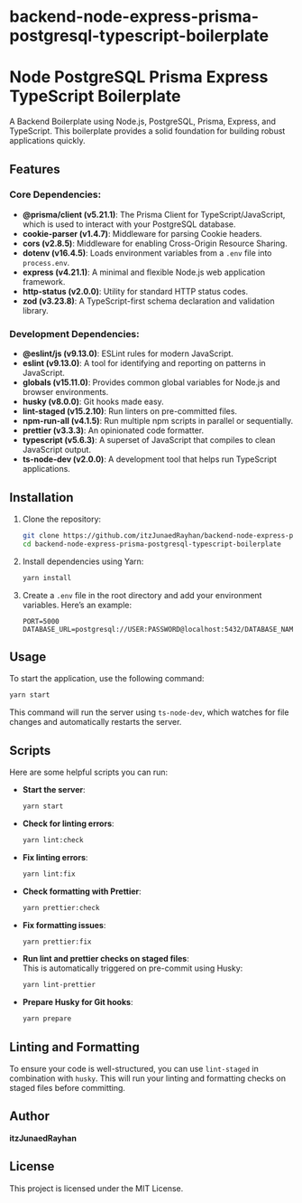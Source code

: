 # backend-node-express-prisma-postgresql-typescript-boilerplate

# Node PostgreSQL Prisma Express TypeScript Boilerplate

A Backend Boilerplate using Node.js, PostgreSQL, Prisma, Express, and TypeScript. This boilerplate provides a solid foundation for building robust applications quickly.

## Features

### Core Dependencies:
- **@prisma/client (v5.21.1)**: The Prisma Client for TypeScript/JavaScript, which is used to interact with your PostgreSQL database.
- **cookie-parser (v1.4.7)**: Middleware for parsing Cookie headers.
- **cors (v2.8.5)**: Middleware for enabling Cross-Origin Resource Sharing.
- **dotenv (v16.4.5)**: Loads environment variables from a `.env` file into `process.env`.
- **express (v4.21.1)**: A minimal and flexible Node.js web application framework.
- **http-status (v2.0.0)**: Utility for standard HTTP status codes.
- **zod (v3.23.8)**: A TypeScript-first schema declaration and validation library.

### Development Dependencies:
- **@eslint/js (v9.13.0)**: ESLint rules for modern JavaScript.
- **eslint (v9.13.0)**: A tool for identifying and reporting on patterns in JavaScript.
- **globals (v15.11.0)**: Provides common global variables for Node.js and browser environments.
- **husky (v8.0.0)**: Git hooks made easy.
- **lint-staged (v15.2.10)**: Run linters on pre-committed files.
- **npm-run-all (v4.1.5)**: Run multiple npm scripts in parallel or sequentially.
- **prettier (v3.3.3)**: An opinionated code formatter.
- **typescript (v5.6.3)**: A superset of JavaScript that compiles to clean JavaScript output.
- **ts-node-dev (v2.0.0)**: A development tool that helps run TypeScript applications.

## Installation

1. Clone the repository:
   ```bash
   git clone https://github.com/itzJunaedRayhan/backend-node-express-prisma-postgresql-typescript-boilerplate.git
   cd backend-node-express-prisma-postgresql-typescript-boilerplate
   ```

2. Install dependencies using Yarn:
   ```bash
   yarn install
   ```

3. Create a `.env` file in the root directory and add your environment variables. Here’s an example:
   ```env
   PORT=5000
   DATABASE_URL=postgresql://USER:PASSWORD@localhost:5432/DATABASE_NAME
   ```

## Usage

To start the application, use the following command:
```bash
yarn start
```
This command will run the server using `ts-node-dev`, which watches for file changes and automatically restarts the server.

## Scripts

Here are some helpful scripts you can run:

- **Start the server**:  
  ```bash
  yarn start
  ```

- **Check for linting errors**:  
  ```bash
  yarn lint:check
  ```

- **Fix linting errors**:  
  ```bash
  yarn lint:fix
  ```

- **Check formatting with Prettier**:  
  ```bash
  yarn prettier:check
  ```

- **Fix formatting issues**:  
  ```bash
  yarn prettier:fix
  ```

- **Run lint and prettier checks on staged files**:  
  This is automatically triggered on pre-commit using Husky:  
  ```bash
  yarn lint-prettier
  ```

- **Prepare Husky for Git hooks**:  
  ```bash
  yarn prepare
  ```

## Linting and Formatting
To ensure your code is well-structured, you can use `lint-staged` in combination with `husky`. This will run your linting and formatting checks on staged files before committing.

## Author
**itzJunaedRayhan**

## License

This project is licensed under the MIT License.
